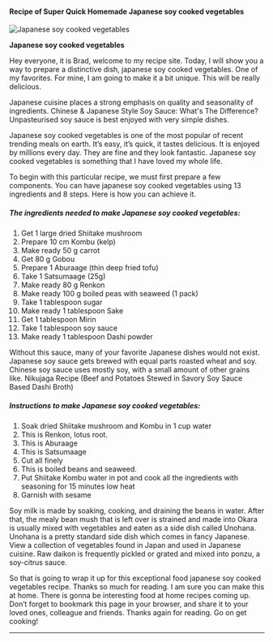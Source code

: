             

#### Recipe of Super Quick Homemade Japanese soy cooked vegetables

![Japanese soy cooked vegetables](https://img-global.cpcdn.com/recipes/c904054d97cb62b9/751x532cq70/japanese-soy-cooked-vegetables-recipe-main-photo.jpg)

**Japanese soy cooked vegetables**

Hey everyone, it is Brad, welcome to my recipe site. Today, I will show you a way to prepare a distinctive dish, japanese soy cooked vegetables. One of my favorites. For mine, I am going to make it a bit unique. This will be really delicious.

Japanese cuisine places a strong emphasis on quality and seasonality of ingredients. Chinese & Japanese Style Soy Sauce: What's The Difference? Unpasteurised soy sauce is best enjoyed with very simple dishes.

Japanese soy cooked vegetables is one of the most popular of recent trending meals on earth. It’s easy, it’s quick, it tastes delicious. It is enjoyed by millions every day. They are fine and they look fantastic. Japanese soy cooked vegetables is something that I have loved my whole life.

To begin with this particular recipe, we must first prepare a few components. You can have japanese soy cooked vegetables using 13 ingredients and 8 steps. Here is how you can achieve it.

##### The ingredients needed to make Japanese soy cooked vegetables:

1.  Get 1 large dried Shiitake mushroom
2.  Prepare 10 cm Kombu (kelp)
3.  Make ready 50 g carrot
4.  Get 80 g Gobou
5.  Prepare 1 Aburaage (thin deep fried tofu)
6.  Take 1 Satsumaage (25g)
7.  Make ready 80 g Renkon
8.  Make ready 100 g boiled peas with seaweed (1 pack)
9.  Take 1 tablespoon sugar
10.  Make ready 1 tablespoon Sake
11.  Get 1 tablespoon Mirin
12.  Take 1 tablespoon soy sauce
13.  Make ready 1 tablespoon Dashi powder

Without this sauce, many of your favorite Japanese dishes would not exist. Japanese soy sauce gets brewed with equal parts roasted wheat and soy. Chinese soy sauce uses mostly soy, with a small amount of other grains like. Nikujaga Recipe (Beef and Potatoes Stewed in Savory Soy Sauce Based Dashi Broth)

##### Instructions to make Japanese soy cooked vegetables:

1.  Soak dried Shiitake mushroom and Kombu in 1 cup water
2.  This is Renkon, lotus root.
3.  This is Aburaage
4.  This is Satsumaage
5.  Cut all finely
6.  This is boiled beans and seaweed.
7.  Put Shiitake Kombu water in pot and cook all the ingredients with seasoning for 15 minutes low heat
8.  Garnish with sesame

Soy milk is made by soaking, cooking, and draining the beans in water. After that, the mealy bean mush that is left over is strained and made into Okara is usually mixed with vegetables and eaten as a side dish called Unohana. Unohana is a pretty standard side dish which comes in fancy Japanese. View a collection of vegetables found in Japan and used in Japanese cuisine. Raw daikon is frequently pickled or grated and mixed into ponzu, a soy-citrus sauce.

So that is going to wrap it up for this exceptional food japanese soy cooked vegetables recipe. Thanks so much for reading. I am sure you can make this at home. There is gonna be interesting food at home recipes coming up. Don’t forget to bookmark this page in your browser, and share it to your loved ones, colleague and friends. Thanks again for reading. Go on get cooking!

* * *